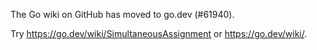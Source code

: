 The Go wiki on GitHub has moved to go.dev (#61940).

Try <https://go.dev/wiki/SimultaneousAssignment> or <https://go.dev/wiki/>.

